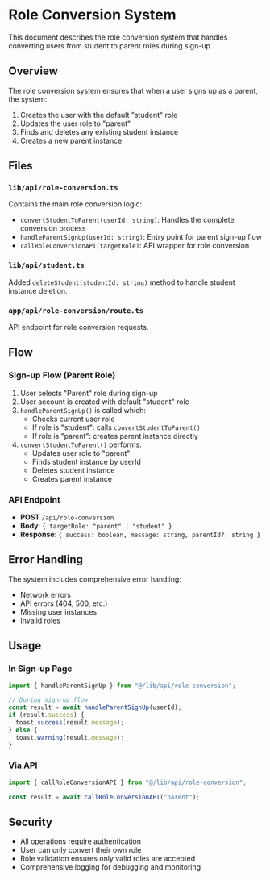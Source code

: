 # Role Conversion System

This document describes the role conversion system that handles converting users from student to parent roles during sign-up.

## Overview

The role conversion system ensures that when a user signs up as a parent, the system:

1. Creates the user with the default "student" role
2. Updates the user role to "parent"
3. Finds and deletes any existing student instance
4. Creates a new parent instance

## Files

### `lib/api/role-conversion.ts`

Contains the main role conversion logic:

- `convertStudentToParent(userId: string)`: Handles the complete conversion process
- `handleParentSignUp(userId: string)`: Entry point for parent sign-up flow
- `callRoleConversionAPI(targetRole)`: API wrapper for role conversion

### `lib/api/student.ts`

Added `deleteStudent(studentId: string)` method to handle student instance deletion.

### `app/api/role-conversion/route.ts`

API endpoint for role conversion requests.

## Flow

### Sign-up Flow (Parent Role)

1. User selects "Parent" role during sign-up
2. User account is created with default "student" role
3. `handleParentSignUp()` is called which:
   - Checks current user role
   - If role is "student": calls `convertStudentToParent()`
   - If role is "parent": creates parent instance directly
4. `convertStudentToParent()` performs:
   - Updates user role to "parent"
   - Finds student instance by userId
   - Deletes student instance
   - Creates parent instance

### API Endpoint

- **POST** `/api/role-conversion`
- **Body**: `{ targetRole: "parent" | "student" }`
- **Response**: `{ success: boolean, message: string, parentId?: string }`

## Error Handling

The system includes comprehensive error handling:

- Network errors
- API errors (404, 500, etc.)
- Missing user instances
- Invalid roles

## Usage

### In Sign-up Page

```typescript
import { handleParentSignUp } from "@/lib/api/role-conversion";

// During sign-up flow
const result = await handleParentSignUp(userId);
if (result.success) {
  toast.success(result.message);
} else {
  toast.warning(result.message);
}
```

### Via API

```typescript
import { callRoleConversionAPI } from "@/lib/api/role-conversion";

const result = await callRoleConversionAPI("parent");
```

## Security

- All operations require authentication
- User can only convert their own role
- Role validation ensures only valid roles are accepted
- Comprehensive logging for debugging and monitoring

